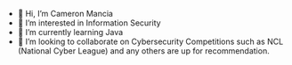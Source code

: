 - 👋 Hi, I’m Cameron Mancia
- 👀 I’m interested in Information Security
- 🌱 I’m currently learning Java
- 💞️ I’m looking to collaborate on Cybersecurity Competitions such as NCL (National Cyber League) and any others are up for recommendation.

<!---
cameronmancia/cameronmancia is a ✨ special ✨ repository because its `README.md` (this file) appears on your GitHub profile.
You can click the Preview link to take a look at your changes.
--->
